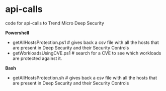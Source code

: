 # api-calls
code for api-calls to Trend Micro Deep Security

<b>Powershell</b>
- getAllHostsProtection.ps1 # gives back a csv file with all the hosts that are present in Deep Security and their Security Controls
- getWorkloadsUsingCVE.ps1 # search for a CVE to see which workloads are protected against it.

<b>Bash</b>
- getAllHostsProtection.sh # gives back a csv file with all the hosts that are present in Deep Security and their Security Controls
